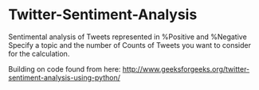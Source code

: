 # Twitter-Sentiment-Analysis
Sentimental analysis of Tweets represented in %Positive and %Negative
Specify a topic and the number of Counts of Tweets you want to consider for the calculation.

Building on code found from here: http://www.geeksforgeeks.org/twitter-sentiment-analysis-using-python/
